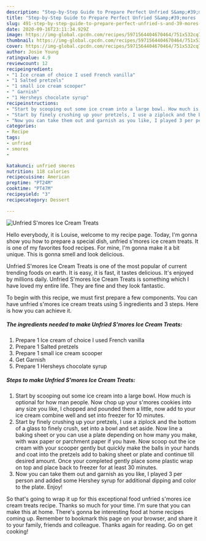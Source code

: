 ```yaml
---
description: "Step-by-Step Guide to Prepare Perfect Unfried S&amp;#39;mores  Ice Cream  Treats"
title: "Step-by-Step Guide to Prepare Perfect Unfried S&amp;#39;mores  Ice Cream  Treats"
slug: 491-step-by-step-guide-to-prepare-perfect-unfried-s-and-39-mores-ice-cream-treats
date: 2020-09-16T23:11:34.929Z
image: https://img-global.cpcdn.com/recipes/5971564404670464/751x532cq70/unfried-smores-ice-cream-treats-recipe-main-photo.jpg
thumbnail: https://img-global.cpcdn.com/recipes/5971564404670464/751x532cq70/unfried-smores-ice-cream-treats-recipe-main-photo.jpg
cover: https://img-global.cpcdn.com/recipes/5971564404670464/751x532cq70/unfried-smores-ice-cream-treats-recipe-main-photo.jpg
author: Josie Young
ratingvalue: 4.9
reviewcount: 12
recipeingredient:
- "1 Ice cream of choice I used French vanilla"
- "1 Salted pretzels"
- "1 small ice cream scooper"
- " Garnish"
- "1 Hersheys chocolate syrup"
recipeinstructions:
- "Start by scooping out some ice cream into a large bowl. How much is optional for how man people. Now chop up your s&#39;mores cookies into any size you like, I chopped and pounded them a little, now add to your ice cream combine well and set into freezer for 10 minutes."
- "Start by finely crushing up your pretzels, I use a ziplock and the bottom of a glass to finely crush, set into a bowl and set aside. Now line a baking sheet or you can use a plate depending on how many you make, with wax paper or parchment paper if you have. Now scoop out the ice cream with your scooper gently but quickly make the balls in your hands and coat into the pretzels add to baking sheet or plate and continue till desired amount. Once your completed gently place some plastic wrap on top and place back to freezer for at least 30 minutes."
- "Now you can take them out and garnish as you like, I played 3 per person and added some Hershey syrup for additional dipping and color to the plate. Enjoy!"
categories:
- Recipe
tags:
- unfried
- smores
- 

katakunci: unfried smores  
nutrition: 118 calories
recipecuisine: American
preptime: "PT24M"
cooktime: "PT47M"
recipeyield: "3"
recipecategory: Dessert

---
```



![Unfried S&#39;mores  Ice Cream  Treats](https://img-global.cpcdn.com/recipes/5971564404670464/751x532cq70/unfried-smores-ice-cream-treats-recipe-main-photo.jpg)

Hello everybody, it is Louise, welcome to my recipe page. Today, I'm gonna show you how to prepare a special dish, unfried s&#39;mores  ice cream  treats. It is one of my favorites food recipes. For mine, I'm gonna make it a bit unique. This is gonna smell and look delicious.



Unfried S&#39;mores  Ice Cream  Treats is one of the most popular of current trending foods on earth. It is easy, it is fast, it tastes delicious. It's enjoyed by millions daily. Unfried S&#39;mores  Ice Cream  Treats is something which I have loved my entire life. They are fine and they look fantastic.


To begin with this recipe, we must first prepare a few components. You can have unfried s&#39;mores  ice cream  treats using 5 ingredients and 3 steps. Here is how you can achieve it.

<!--inarticleads1-->

##### The ingredients needed to make Unfried S&#39;mores  Ice Cream  Treats:

1. Prepare 1 Ice cream of choice I used French vanilla
1. Prepare 1 Salted pretzels
1. Prepare 1 small ice cream scooper
1. Get  Garnish
1. Prepare 1 Hersheys chocolate syrup




<!--inarticleads2-->

##### Steps to make Unfried S&#39;mores  Ice Cream  Treats:

1. Start by scooping out some ice cream into a large bowl. How much is optional for how man people. Now chop up your s&#39;mores cookies into any size you like, I chopped and pounded them a little, now add to your ice cream combine well and set into freezer for 10 minutes.
1. Start by finely crushing up your pretzels, I use a ziplock and the bottom of a glass to finely crush, set into a bowl and set aside. Now line a baking sheet or you can use a plate depending on how many you make, with wax paper or parchment paper if you have. Now scoop out the ice cream with your scooper gently but quickly make the balls in your hands and coat into the pretzels add to baking sheet or plate and continue till desired amount. Once your completed gently place some plastic wrap on top and place back to freezer for at least 30 minutes.
1. Now you can take them out and garnish as you like, I played 3 per person and added some Hershey syrup for additional dipping and color to the plate. Enjoy!




So that's going to wrap it up for this exceptional food unfried s&#39;mores  ice cream  treats recipe. Thanks so much for your time. I'm sure that you can make this at home. There's gonna be interesting food at home recipes coming up. Remember to bookmark this page on your browser, and share it to your family, friends and colleague. Thanks again for reading. Go on get cooking!
